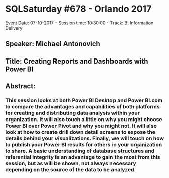 # SQLSaturday #678 - Orlando 2017
Event Date: 07-10-2017 - Session time: 10:30:00 - Track: BI Information Delivery
## Speaker: Michael Antonovich
## Title: Creating Reports and Dashboards with Power BI
## Abstract:
### This session looks at both Power BI Desktop and Power BI.com to compare the advantages and capabilities of both platforms for creating and distributing data analysis within your organization.  It will also touch a little on why you might choose Power BI over Power Pivot and why you might not.  It will also look at how to create drill down detail screens to expose the details behind your visualizations.  Finally, we will touch on how to publish your Power BI results for others in your organization to share.  A basic understanding of database structures and referential integrity is an advantage to gain the most from this session, but as will be shown, not always necessary depending on the source of the data to be analyzed.
